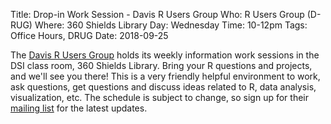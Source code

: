 Title: Drop-in Work Session - Davis R Users Group
Who: R Users Group (D-RUG)
Where: 360 Shields Library
Day: Wednesday
Time: 10-12pm
Tags: Office Hours, DRUG
Date: 2018-09-25

The [Davis R Users Group](https://d-rug.github.io/) holds its weekly
information work sessions in the DSI class room, 360 Shields Library. Bring
your R questions and projects, and we'll see you there! This is a very friendly
helpful environment to work, ask questions, get questions and discuss ideas
related to R, data analysis, visualization, etc. The schedule is subject to change, so sign up for their [mailing list](https://d-rug.github.io/) for the latest updates.

